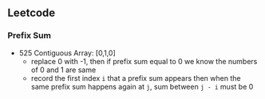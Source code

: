 ## Leetcode

### Prefix Sum
* 525 Contiguous Array: [0,1,0]
  * replace 0 with -1, then if prefix sum equal to 0 we know the numbers of 0 and 1 are same
  * record the first index `i` that a prefix sum appears then when the same prefix sum happens again at `j`, sum between `j - i` must be 0
 
